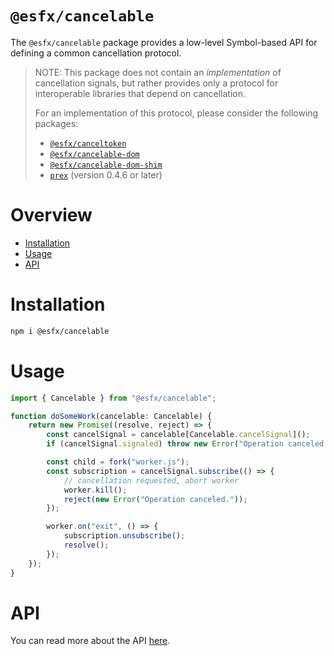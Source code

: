# `@esfx/cancelable`

The `@esfx/cancelable` package provides a low-level Symbol-based API for defining a common cancellation protocol.

> NOTE: This package does not contain an *implementation* of cancellation signals, but rather provides only a
> protocol for interoperable libraries that depend on cancellation.
>
> For an implementation of this protocol, please consider the following packages:
> - [`@esfx/canceltoken`](../canceltoken#readme)
> - [`@esfx/cancelable-dom`](../cancelable-dom#readme)
> - [`@esfx/cancelable-dom-shim`](../cancelable-dom-shim#readme)
> - [`prex`](https://github.com/rbuckton/prex#readme) (version 0.4.6 or later)

# Overview

* [Installation](#installation)
* [Usage](#usage)
* [API](#api)

# Installation

```sh
npm i @esfx/cancelable
```

# Usage

```ts
import { Cancelable } from "@esfx/cancelable";

function doSomeWork(cancelable: Cancelable) {
    return new Promise((resolve, reject) => {
        const cancelSignal = cancelable[Cancelable.cancelSignal]();
        if (cancelSignal.signaled) throw new Error("Operation canceled.");

        const child = fork("worker.js");
        const subscription = cancelSignal.subscribe(() => {
            // cancellation requested, abort worker
            worker.kill();
            reject(new Error("Operation canceled."));
        });

        worker.on("exit", () => {
            subscription.unsubscribe();
            resolve();
        });
    });
}
```

# API

You can read more about the API [here](https://esfx.js.org/esfx/api/cancelable.html).
